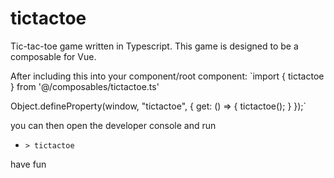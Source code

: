 # tictactoe
Tic-tac-toe game written in Typescript. This game is designed to be a composable for Vue.

After including this into your component/root component:
`import { tictactoe } from '@/composables/tictactoe.ts'

Object.defineProperty(window, "tictactoe", {
    get: () => {
        tictactoe();
    }
});`

you can then open the developer console and run
- `> tictactoe`

have fun
